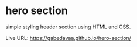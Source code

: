 # hero section
 
simple styling header section using HTML and CSS.

Live URL: https://gabedavaa.github.io/hero-section/
